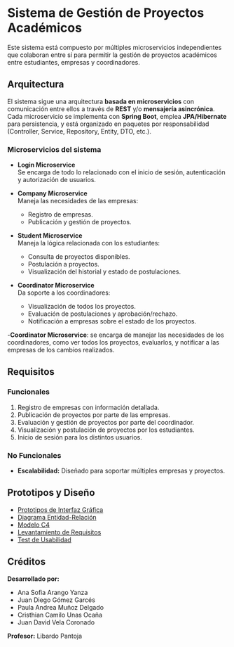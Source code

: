 # Sistema de Gestión de Proyectos Académicos

Este sistema está compuesto por múltiples microservicios independientes que colaboran entre sí para permitir la gestión de proyectos académicos entre estudiantes, empresas y coordinadores.

## Arquitectura

El sistema sigue una arquitectura **basada en microservicios** con comunicación entre ellos a través de **REST** y/o **mensajería asincrónica**. Cada microservicio se implementa con **Spring Boot**, emplea **JPA/Hibernate** para persistencia, y está organizado en paquetes por responsabilidad (Controller, Service, Repository, Entity, DTO, etc.).

### Microservicios del sistema

- **Login Microservice**  
  Se encarga de todo lo relacionado con el inicio de sesión, autenticación y autorización de usuarios.

- **Company Microservice**  
  Maneja las necesidades de las empresas:
  - Registro de empresas.
  - Publicación y gestión de proyectos.

- **Student Microservice**  
  Maneja la lógica relacionada con los estudiantes:
  - Consulta de proyectos disponibles.
  - Postulación a proyectos.
  - Visualización del historial y estado de postulaciones.

- **Coordinator Microservice**  
  Da soporte a los coordinadores:
  - Visualización de todos los proyectos.
  - Evaluación de postulaciones y aprobación/rechazo.
  - Notificación a empresas sobre el estado de los proyectos.

-**Coordinator Microservice**: se encarga de manejar las necesidades de los coordinadores, como ver todos los proyectos, evaluarlos, y notificar a las empresas de los cambios realizados.
## Requisitos
### Funcionales
1. Registro de empresas con información detallada.
2. Publicación de proyectos por parte de las empresas.
3. Evaluación y gestión de proyectos por parte del coordinador.
4. Visualización y postulación de proyectos por los estudiantes.
5. Inicio de sesión para los distintos usuarios.

### No Funcionales
- **Escalabilidad:** Diseñado para soportar múltiples empresas y proyectos.

## Prototipos y Diseño
- [Prototipos de Interfaz Gráfica](https://www.figma.com/design/5V1ec7uQPEZeMPGu4EzIRq/Gestión-De-Proyectos-Académicos?node-id=450-259&p=f&t=W0WP2pIvaqkZJR3k-0)
- [Diagrama Entidad-Relación](https://drive.google.com/file/d/1I6pi0R7gYwSiqrWNn6MVyKbS7FnPlVaR/view?usp=sharing)
- [Modelo C4](https://drive.google.com/file/d/1I6pi0R7gYwSiqrWNn6MVyKbS7FnPlVaR/view?usp=sharing)
- [Levantamiento de Requisitos](https://docs.google.com/spreadsheets/d/1hG2GuJDQpcxUXRv70Yiytuf38SZNCaiGbclfKXcRKBk/edit?usp=sharing)
- [Test de Usabilidad](https://docs.google.com/spreadsheets/d/1pmMF3Gd32J0-KrMs3bDB2ZYqA62sIhG9D5hBbXWHq5U/edit?gid=946668092#gid=946668092)

## Créditos
**Desarrollado por:**
- Ana Sofia Arango Yanza
- Juan Diego Gómez Garcés
- Paula Andrea Muñoz Delgado
- Cristhian Camilo Unas Ocaña
- Juan David Vela Coronado

**Profesor:** Libardo Pantoja
